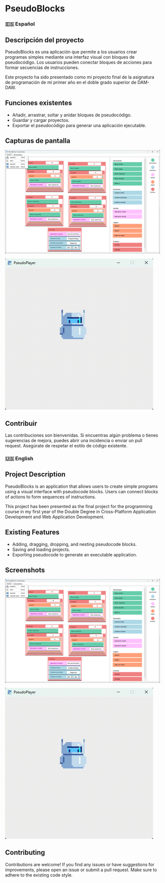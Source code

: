 
# PseudoBlocks

### 🇪🇸 Español

## Descripción del proyecto

PseudoBlocks es una aplicación que permite a los usuarios crear programas simples mediante una interfaz visual con bloques de pseudocódigo. Los usuarios pueden conectar  bloques de acciones para formar secuencias de instrucciones.

Este proyecto ha sido presentado como mi proyecto final de la asignatura de programación de mi primer año en el doble grado superior de DAM-DAW.

## Funciones existentes

- Añadir, arrastrar, soltar y anidar bloques de pseudocódigo.
- Guardar y cargar proyectos.
- Exportar el pseudocódigo para generar una aplicación ejecutable.

## Capturas de pantalla

![Aplicación principal (PseudoBlocks)](showcase/PseudoBlocks.png)

![Aplicación generada (PseudoPlayer)](showcase/PseudoPlayer.gif)

## Contribuir

Las contribuciones son bienvenidas. Si encuentras algún problema o tienes sugerencias de mejora, puedes abrir una incidencia o enviar un pull request. Asegúrate de respetar el estilo de código existente.

### 🇺🇸 English

## Project Description

PseudoBlocks is an application that allows users to create simple programs using a visual interface with pseudocode blocks. Users can connect blocks of actions to form sequences of instructions.

This project has been presented as the final project for the programming course in my first year of the Double Degree in Cross-Platform Application Development and Web Application Development.

## Existing Features

- Adding, dragging, dropping, and nesting pseudocode blocks.
- Saving and loading projects.
- Exporting pseudocode to generate an executable application.

## Screenshots

![Main application (PseudoBlocks)](showcase/PseudoBlocks.png)

![Generated application (PseudoPlayer)](showcase/PseudoPlayer.gif)

## Contributing

Contributions are welcome! If you find any issues or have suggestions for improvements, please open an issue or submit a pull request. Make sure to adhere to the existing code style.